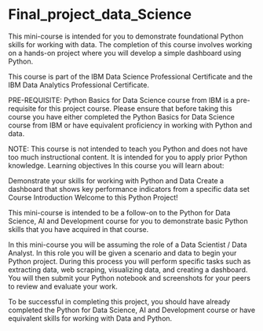 # Final_project_data_Science

This mini-course is intended for you to demonstrate foundational Python skills for working with data. The completion of this course involves working on a hands-on project where you will develop a simple dashboard using Python.

This course is part of the IBM Data Science Professional Certificate and the IBM Data Analytics Professional Certificate.

PRE-REQUISITE: Python Basics for Data Science course from IBM is a pre-requisite for this project course. Please ensure that before taking this course you have either completed the Python Basics for Data Science course from IBM or have equivalent proficiency in working with Python and data.

NOTE: This course is not intended to teach you Python and does not have too much instructional content. It is intended for you to apply prior Python knowledge.
Learning objectives
In this course you will learn about:

Demonstrate your skills for working with Python and Data
Create a dashboard that shows key performance indicators from a specific data set
Course Introduction
Welcome to this Python Project!

This mini-course is intended to be a follow-on to the Python for Data Science, AI and Development course for you to demonstrate basic Python skills that you have acquired in that course.

In this mini-course you will be assuming the role of a Data Scientist / Data Analyst. In this role you will be given a scenario and data to begin your Python project. During this process you will perform specific tasks such as extracting data, web scraping, visualizing data, and creating a dashboard. You will then submit your Python notebook and screenshots for your peers to review and evaluate your work.

To be successful in completing this project, you should have already completed the Python for Data Science, AI and Development course or have equivalent skills for working with Data and Python.
